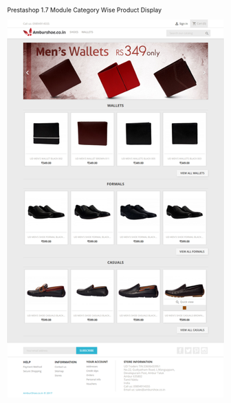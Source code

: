 Prestashop 1.7 Module Category Wise Product Display

![Alt text](screenshot.png?raw=true "Screen Shot")
